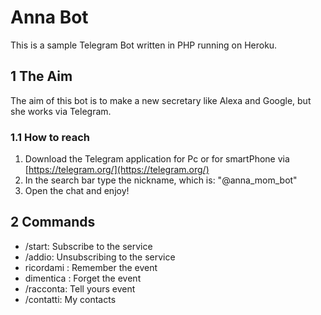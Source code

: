 # Anna Bot

This is a sample Telegram Bot written in PHP running on Heroku.

## 1 The Aim

The aim of this bot is to make a new secretary like Alexa and Google, but she works via Telegram.

### 1.1 How to reach

 1. Download the Telegram application for Pc or for smartPhone via [https://telegram.org/](https://telegram.org/)
 2. In the search bar type the nickname, which is: "@anna_mom_bot"
 3. Open the chat and enjoy!
 
## 2 Commands

- /start: Subscribe to the service  
- /addio: Unsubscribing to the service  
- ricordami <evento>: Remember the event  
- dimentica <evento>: Forget the event  
- /racconta: Tell yours event  
- /contatti: My contacts  